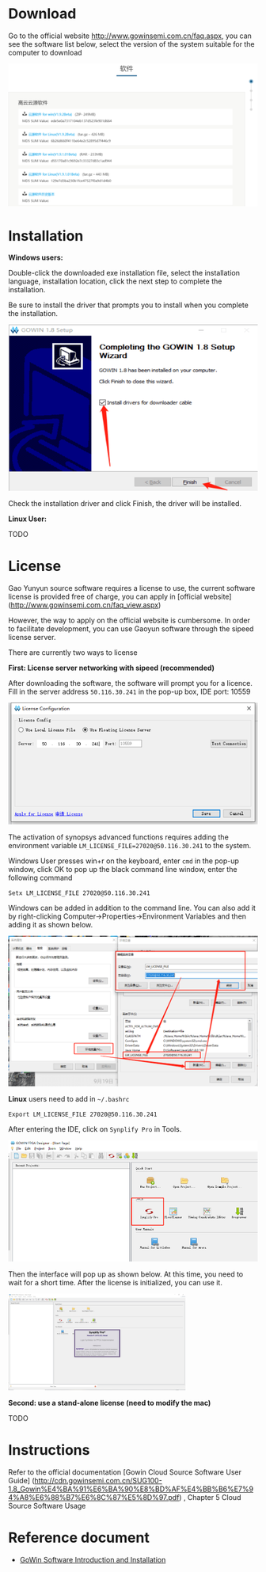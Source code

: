 # Download

Go to the official website http://www.gowinsemi.com.cn/faq.aspx, you can see the software list below, select the version of the system suitable for the computer to download

<img src="../../assets/gowin_down.png" style="zoom: 50%;" />

# Installation

**Windows users:**

Double-click the downloaded exe installation file, select the installation language, installation location, click the next step to complete the installation.

Be sure to install the driver that prompts you to install when you complete the installation.

<img src="../../assets/gowin_install.png" style="zoom: 80%;" />

Check the installation driver and click Finish, the driver will be installed.

**Linux User:**

TODO

# License

Gao Yunyun source software requires a license to use, the current software license is provided free of charge, you can apply in [official website] (http://www.gowinsemi.com.cn/faq_view.aspx)

However, the way to apply on the official website is cumbersome. In order to facilitate development, you can use Gaoyun software through the sipeed license server.

There are currently two ways to license

**First: License server networking with sipeed (recommended)**

After downloading the software, the software will prompt you for a licence. Fill in the server address `50.116.30.241` in the pop-up box, IDE port: 10559

![](../../assets/lic_remote_1.png)

The activation of synopsys advanced functions requires adding the environment variable `LM_LICENSE_FILE=27020@50.116.30.241` to the system.

Windows User presses win+r on the keyboard, enter `cmd` in the pop-up window, click OK to pop up the black command line window, enter the following command

```
Setx LM_LICENSE_FILE 27020@50.116.30.241
```

Windows can be added in addition to the command line. You can also add it by right-clicking Computer->Properties->Environment Variables and then adding it as shown below.

<img src="../../assets/lic_remote_2.png" style="zoom: 60%;" />

**Linux** users need to add in `~/.bashrc`

```
Export LM_LICENSE_FILE 27020@50.116.30.241
```

After entering the IDE, click on `Synplify Pro` in Tools.

<img src="../../assets/lic_remote_3.png" style="zoom:67%;" />

Then the interface will pop up as shown below. At this time, you need to wait for a short time. After the license is initialized, you can use it.

<img src="../../assets/lic_remote_4.png" style="zoom:35%;" />

**Second: use a stand-alone license (need to modify the mac)**

TODO

# Instructions

Refer to the official documentation [Gowin Cloud Source Software User Guide] (http://cdn.gowinsemi.com.cn/SUG100-1.8_Gowin%E4%BA%91%E6%BA%90%E8%BD%AF%E4%BB%B6%E7%94%A8%E6%88%B7%E6%8C%87%E5%8D%97.pdf) , Chapter 5 Cloud Source Software Usage

# Reference document

+ [GoWin Software Introduction and Installation](http://cdn.gowinsemi.com.cn/%E9%AB%98%E4%BA%91%E8%BD%AF%E4%BB%B6%E7%AE%80%E4%BB%8B%E5%92%8C%E5%AE%89%E8%A3%85.pdf)

